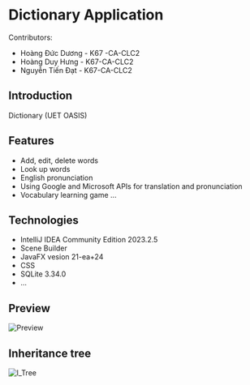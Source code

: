 # Dictionary Application

Contributors:
- Hoàng Đức Dương - K67 -CA-CLC2
- Hoàng Duy Hưng - K67-CA-CLC2
- Nguyễn Tiến Đạt - K67-CA-CLC2

## Introduction
Dictionary (UET OASIS)

## Features
- Add, edit, delete words
- Look up words
- English pronunciation
- Using Google and Microsoft APIs for translation and pronunciation
- Vocabulary learning game
...
## Technologies
- IntelliJ IDEA Community Edition 2023.2.5
- Scene Builder
- JavaFX vesion 21-ea+24
- CSS
- SQLite 3.34.0
- ...

## Preview 
![Preview](https://github.com/Hoanghung0603/BTL_OOP_Dictionary/assets/65595576/f12b5929-04fa-41ff-b801-fc217b5b59f0)


## Inheritance tree
![I_Tree](https://github.com/Hoanghung0603/BTL_OOP_Dictionary/assets/65595576/b3eb4776-40e9-4830-a3d0-012e2f34f081)

